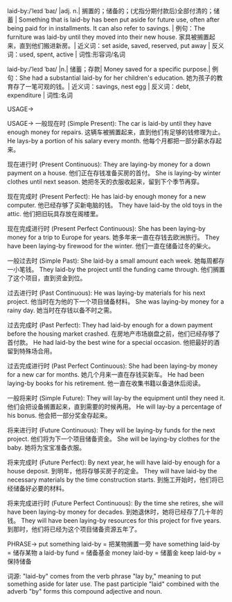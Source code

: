 laid-by:/ˈleɪd ˈbaɪ/ |adj. n.| 搁置的；储备的；(尤指分期付款后)全部付清的；储蓄 | Something that is laid-by has been put aside for future use, often after being paid for in installments. It can also refer to savings. |  例句：The furniture was laid-by until they moved into their new house. 家具被搁置起来，直到他们搬进新房。| 近义词：set aside, saved, reserved, put away | 反义词：used, spent, active | 词性:形容词/名词

laid-by:/ˈleɪd ˈbaɪ/ |n.| 储蓄；存款| Money saved for a specific purpose.| 例句：She had a substantial laid-by for her children's education. 她为孩子的教育存了一笔可观的钱。| 近义词：savings, nest egg | 反义词：debt, expenditure | 词性:名词


USAGE->

USAGE->
一般现在时 (Simple Present):
The car is laid-by until they have enough money for repairs. 这辆车被搁置起来，直到他们有足够的钱修理为止。
He lays-by a portion of his salary every month. 他每个月都把一部分薪水存起来。


现在进行时 (Present Continuous):
They are laying-by money for a down payment on a house. 他们正在存钱准备买房的首付。
She is laying-by winter clothes until next season. 她把冬天的衣服收起来，留到下个季节再穿。



现在完成时 (Present Perfect):
He has laid-by enough money for a new computer. 他已经存够了买新电脑的钱。
They have laid-by the old toys in the attic.  他们把旧玩具存放在阁楼里。



现在完成进行时 (Present Perfect Continuous):
She has been laying-by money for a trip to Europe for years. 她多年来一直在存钱去欧洲旅行。
They have been laying-by firewood for the winter. 他们一直在储备过冬的柴火。


一般过去时 (Simple Past):
She laid-by a small amount each week. 她每周都存一小笔钱。
They laid-by the project until the funding came through.  他们搁置了这个项目，直到资金到位。


过去进行时 (Past Continuous):
He was laying-by materials for his next project. 他当时在为他的下一个项目储备材料。
She was laying-by money for a rainy day. 她当时在存钱以备不时之需。


过去完成时 (Past Perfect):
They had laid-by enough for a down payment before the housing market crashed. 在房地产市场崩盘之前，他们已经存够了首付款。
He had laid-by the best wine for a special occasion. 他把最好的酒留到特殊场合用。


过去完成进行时 (Past Perfect Continuous):
She had been laying-by money for a new car for months. 她几个月来一直在存钱买新车。
He had been laying-by books for his retirement. 他一直在收集书籍以备退休后阅读。


一般将来时 (Simple Future):
They will lay-by the equipment until they need it. 他们会把设备搁置起来，直到需要的时候再用。
He will lay-by a percentage of his bonus. 他会把一部分奖金存起来。



将来进行时 (Future Continuous):
They will be laying-by funds for the next project. 他们将为下一个项目储备资金。
She will be laying-by clothes for the baby. 她将为宝宝准备衣服。



将来完成时 (Future Perfect):
By next year, he will have laid-by enough for a house deposit. 到明年，他将存够买房子的定金。
They will have laid-by the necessary materials by the time construction starts. 到施工开始时，他们将已经储备好必要的材料。


将来完成进行时 (Future Perfect Continuous):
By the time she retires, she will have been laying-by money for decades. 到她退休时，她将已经存了几十年的钱。
They will have been laying-by resources for this project for five years. 到那时，他们将已经为这个项目储备资源五年了。



PHRASE->
put something laid-by = 把某物搁置一旁
have something laid-by = 储存某物
a laid-by fund =  储备基金
money laid-by =  储蓄金
keep laid-by = 保持储备


词源:  "laid-by" comes from the verb phrase "lay by," meaning to put something aside for later use.  The past participle "laid" combined with the adverb "by" forms this compound adjective and noun.

